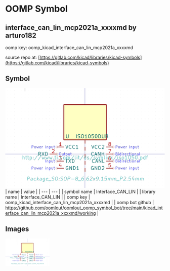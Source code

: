 # OOMP Symbol  
## interface_can_lin_mcp2021a_xxxxmd  by arturo182  
  
oomp key: oomp_kicad_interface_can_lin_mcp2021a_xxxxmd  
  
source repo at: [https://gitlab.com/kicad/libraries/kicad-symbols](https://gitlab.com/kicad/libraries/kicad-symbols)  
## Symbol  
  
[![working.png](working_600.png)](working.png)  
| name | value | 
| --- | --- | 
| symbol name | Interface_CAN_LIN | 
| library name | Interface_CAN_LIN | 
| oomp key | oomp_kicad_interface_can_lin_mcp2021a_xxxxmd | 
| oomp bot github | https://github.com/oomlout/oomlout_oomp_symbol_bot/tree/main/kicad_interface_can_lin_mcp2021a_xxxxmd/working | 
## Images  
  
[![working.png](working_140.png)](working.png)  
